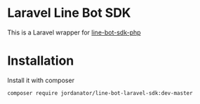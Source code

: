 # **Laravel Line Bot SDK**

This is a Laravel wrapper for [line-bot-sdk-php](https://github.com/line/line-bot-sdk-php)
 
# **Installation**

Install it with composer

`composer require jordanator/line-bot-laravel-sdk:dev-master`